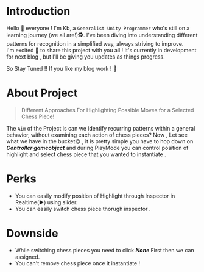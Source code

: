 # Introduction
Hello 👋 everyone  ! I'm Kb, a  ```Generalist Unity Programmer``` who's still on a learning journey (we all are!)🕵️. 
I've been diving into understanding different patterns for recognition in a simplified way, always striving to improve.  
I'm excited 🤩 to share this project with you all ! It's currently in development for next blog , but I'll be giving you updates as things progress.

So Stay Tuned !! If you like my blog work ! 🤗

# About Project
> Different Approaches  For Highlighting Possible Moves for a Selected Chess Piece!
> 
  The ``` Aim ``` of the Project is  can we identify recurring patterns within a general behavior, without examining each action of chess pieces?
Now , Let see what we have in the bucket😋 , it is pretty simple you have to hop down on _**Controller gameobject**_
and during PlayMode you can control position of highlight and select chess piece that you wanted to instantiate .

# Perks 
- You can easily modify position of Highlight  through Inspector in Realtime(▶️) using slider.
- You can easily switch chess piece thorugh inspector . 

# Downside
- While switching chess pieces you need to click  _**None**_ First then we can assigned.
- You can't remove chess piece once it instantiate !
 

